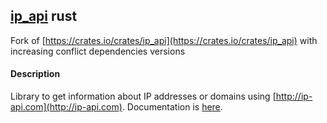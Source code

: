 ## [ip_api](https://docs.rs/ip_api/) rust

Fork of [https://crates.io/crates/ip_api](https://crates.io/crates/ip_api) with increasing conflict dependencies versions

#### Description

Library to get information about IP addresses or domains using [http://ip-api.com](http://ip-api.com). Documentation is [here](https://docs.rs/ip_api/).
